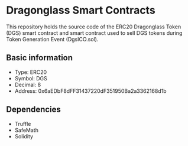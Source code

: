 # Dragonglass Smart Contracts

This repository holds the source code of the ERC20 Dragonglass Token (DGS) smart contract and
smart contract used to sell DGS tokens during Token Generation Event (DgsICO.sol).

## Basic information
- Type: ERC20
- Symbol: DGS
- Decimal: 8
- Address: 0x6aEDbF8dFF31437220dF351950Ba2a3362168d1b

## Dependencies
  - Truffle
  - SafeMath
  - Solidity
